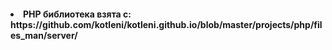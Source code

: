 <h4> <li> PHP библиотека взята с: https://github.com/kotleni/kotleni.github.io/blob/master/projects/php/files_man/server/ </li> </h1>
